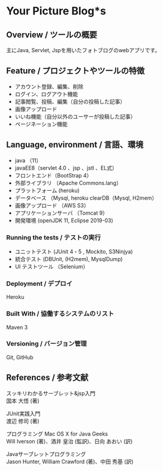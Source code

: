 # Your Picture Blog*s 

## Overview / ツールの概要

主にJava, Servlet, Jspを用いたフォトブログのwebアプリです。

## Feature / プロジェクトやツールの特徴
- アカウント登録、編集、削除
- ログイン、ログアウト機能
- 記事閲覧、投稿、編集（自分の投稿した記事）
- 画像アップロード
- いいね機能（自分以外のユーサーが投稿した記事）
- ページネーション機能

## Language, environment / 言語、環境
- java （11）
- javaEE8（servlet 4.0 、jsp 、jstl 、EL式）
- フロントエンド（BootStrap 4）
- 外部ライブラリ  （Apache Commons.lang）
- プラットフォーム  (heroku)
- データベース     （Mysql, heroku clearDB（Mysql, H2mem）
- 画像アップロード （AWS S3）
- アプリケーションサーバ （Tomcat 9）
- 開発環境 (openJDK 11, Eclipse 2019-03)

### Running the tests / テストの実行
- ユニットテスト   (JUnit 4・5 , Mockito, S3Ninjya)
- 統合テスト   (DBUnit, (H2mem), MysqlDump)
- UI テストツール （Selenium）

### Deployment / デプロイ
Heroku

### Built With / 協働するシステムのリスト
Maven 3

### Versioning / バージョン管理
Git, GitHub


## References / 参考文献

スッキリわかるサーブレット&jsp入門  
国本 大悟 (著)

JUnit実践入門  
渡辺 修司 (著)

プログラミング Mac OS X for Java Geeks  
Will Iverson (著)、酒井 皇治 (監訳)、日向 あおい (訳)

Javaサーブレットプログラミング  
Jason Hunter, William Crawford (著)、中田 秀基 (訳)







